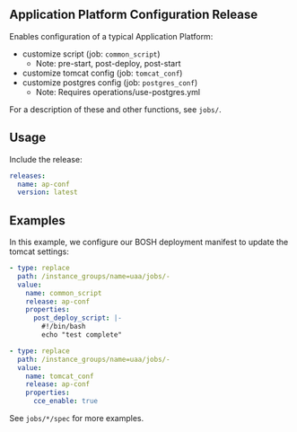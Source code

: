 ## Application Platform Configuration Release

Enables configuration of a typical Application Platform:

- customize script (job: `common_script`)
  - Note: pre-start, post-deploy, post-start
- customize tomcat config (job: `tomcat_conf`)
- customize postgres config (job: `postgres_conf`)
  - Note: Requires operations/use-postgres.yml

For a description of these and other functions, see `jobs/`.

## Usage

Include the release:

```yaml
releases:
  name: ap-conf
  version: latest
```

## Examples

In this example, we configure our BOSH deployment manifest to update the tomcat settings:

```yaml
- type: replace
  path: /instance_groups/name=uaa/jobs/-
  value:
    name: common_script
    release: ap-conf
    properties:
      post_deploy_script: |-
        #!/bin/bash
        echo "test complete"

- type: replace
  path: /instance_groups/name=uaa/jobs/-
  value:
    name: tomcat_conf
    release: ap-conf
    properties:
      cce_enable: true
```

See `jobs/*/spec` for more examples.
